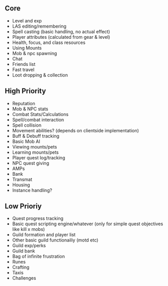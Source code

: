 ## Core
- Level and exp
- LAS editing/remembering
- Spell casting (basic handling, no actual effect)
- Player attributes (calculated from gear & level)
- Health, focus, and class resources
- Using Mounts
- Mob & npc spawning
- Chat
- Friends list
- Fast travel
- Loot dropping & collection
## High Priority
- Reputation
- Mob & NPC stats
- Combat Stats/Calculations
- Spell/combat interaction
- Spell collision
- Movement abilities? (depends on clientside implementation)
- Buff & Debuff tracking
- Basic Mob AI
- Viewing mounts/pets
- Learning mounts/pets
- Player quest log/tracking
- NPC quest giving
- AMPs
- Bank
- Transmat
- Housing
- Instance handling?
## Low Prioriy
- Quest progress tracking
- Basic quest scripting engine/whatever (only for simple quest objectives like kill x mobs)
- Guild formation and player list
- Other basic guild functionailiy (motd etc)
- Guild exp/perks
- Guild bank
- Bag of infinite frustration
- Runes
- Crafting
- Taxis
- Challenges
